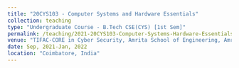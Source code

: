 ```yaml
---
title: "20CYS103 - Computer Systems and Hardware Essentials"
collection: teaching
type: "Undergraduate Course - B.Tech CSE(CYS) [1st Sem]"
permalink: /teaching/2021-20CYS103-Computer-Systems-Hardware-Essentials
venue: "TIFAC-CORE in Cyber Security, Amrita School of Engineering, Amrita Vishwa Vidyapeetham"
date: Sep, 2021-Jan, 2022
location: "Coimbatore, India"
---
```

